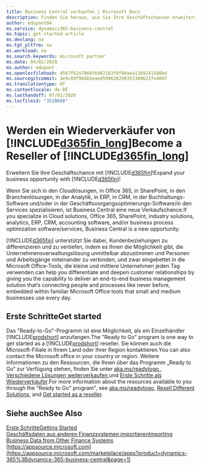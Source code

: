 ```yaml
---
title: Business Central verkaufen | Microsoft Docs
description: Finden Sie heraus, wie Sie Ihre Geschäftschancen erweitern und ein Microsoft Partner und Business Central-Wiederverkäufer werden.
author: edupont04
ms.service: dynamics365-business-central
ms.topic: get-started-article
ms.devlang: na
ms.tgt_pltfrm: na
ms.workload: na
ms.search.keywords: microsoft partner
ms.date: 04/01/2020
ms.author: edupont
ms.openlocfilehash: 4567f62a7866f6d02103f8f80aea13b92415d0bd
ms.sourcegitcommit: 3e9c89f90db5eaed599630299353300621fe4007
ms.translationtype: HT
ms.contentlocale: de-DE
ms.lasthandoff: 07/01/2020
ms.locfileid: "3528688"
---
```

# <a name="become-a-reseller-of-d365fin_long"></a><span data-ttu-id="31f57-103">Werden ein Wiederverkäufer von [!INCLUDE[d365fin_long](includes/d365fin_long_md.md)]</span><span class="sxs-lookup"><span data-stu-id="31f57-103">Become a Reseller of [!INCLUDE[d365fin_long](includes/d365fin_long_md.md)]</span></span>
<span data-ttu-id="31f57-104">Erweitern Sie Ihre Geschäftschance mit [!INCLUDE[d365fin](includes/d365fin_md.md)]!</span><span class="sxs-lookup"><span data-stu-id="31f57-104">Expand your business opportunity with [!INCLUDE[d365fin](includes/d365fin_md.md)]!</span></span>  

<span data-ttu-id="31f57-105">Wenn Sie sich in den Cloudlösungen, in Office 365, in SharePoint, in den Branchenlösungen, in der Analytik, in ERP, in CRM, in der Buchhaltungs-Software und/oder in der Geschäftsvorgangsoptimierungs-Software/in den Services spezialisieren, ist Business Central eine neue Verkaufschance.</span><span class="sxs-lookup"><span data-stu-id="31f57-105">If you specialize in Cloud solutions, Office 365, SharePoint, industry solutions, analytics, ERP, CRM, accounting software, and/or business process optimization software/services, Business Central is a new opportunity.</span></span>   

[!INCLUDE[d365fin](includes/d365fin_md.md)] <span data-ttu-id="31f57-106">unterstützt Sie dabei, Kundenbeziehungen zu differenzieren und zu vertiefen, indem es Ihnen die Möglichkeit gibt, die Unternehmensverwaltungslösung unmittelbar abzustimmen und Personen und Arbeitsgänge miteinander zu verbinden, und zwar eingebettet in die Microsoft Office-Tools, die kleine und mittlere Unternehmen jeden Tag verwenden.</span><span class="sxs-lookup"><span data-stu-id="31f57-106">can help you differentiate and deepen customer relationships by giving you the capability to deliver an end-to-end business management solution that’s connecting people and processes like never before, embedded within familiar Microsoft Office tools that small and medium businesses use every day.</span></span>  

## <a name="get-started"></a><span data-ttu-id="31f57-107">Erste Schritte</span><span class="sxs-lookup"><span data-stu-id="31f57-107">Get started</span></span>

<span data-ttu-id="31f57-108">Das "Ready-to-Go"-Programm ist eine Möglichkeit, als ein Einzelhändler [!INCLUDE[prodshort](includes/prodshort.md)] anzufangen.</span><span class="sxs-lookup"><span data-stu-id="31f57-108">The "Ready to Go" program is one way to get started as a [!INCLUDE[prodshort](includes/prodshort.md)] reseller.</span></span> <span data-ttu-id="31f57-109">Sie können auch die Microsoft-Filiale in Ihrem Land oder Ihrer Region kontaktieren.</span><span class="sxs-lookup"><span data-stu-id="31f57-109">You can also contact the Microsoft office in your country or region.</span></span> <span data-ttu-id="31f57-110">Weitere Informationen zu den Ressourcen, die Ihnen über das Programm „Ready to Go“ zur Verfügung stehen, finden Sie unter [aka.ms/readytogo ](https://aka.ms/readytogo), [Verschiedene Lösungen weiterverkaufen ](/dynamics365/business-central/dev-itpro/developer/readiness/readiness-reseller) und [Erste Schritte als Wiederverkäufer](/dynamics365/business-central/dev-itpro/index#get-started-as-a-reseller).</span><span class="sxs-lookup"><span data-stu-id="31f57-110">For more information about the resources available to you through the "Ready to Go" program", see [aka.ms/readytogo](https://aka.ms/readytogo), [Resell Different Solutions](/dynamics365/business-central/dev-itpro/developer/readiness/readiness-reseller), and [Get started as a reseller](/dynamics365/business-central/dev-itpro/index#get-started-as-a-reseller).</span></span>  

## <a name="see-also"></a><span data-ttu-id="31f57-111">Siehe auch</span><span class="sxs-lookup"><span data-stu-id="31f57-111">See Also</span></span>

[<span data-ttu-id="31f57-112">Erste Schritte</span><span class="sxs-lookup"><span data-stu-id="31f57-112">Getting Started</span></span>](product-get-started.md)  
[<span data-ttu-id="31f57-113">Geschäftsdaten aus anderen Finanzsystemen importieren</span><span class="sxs-lookup"><span data-stu-id="31f57-113">Importing Business Data from Other Finance Systems</span></span>](across-import-data-configuration-packages.md)  
[https://appsource.microsoft.com](https://appsource.microsoft.com/marketplace/apps?product=dynamics-365%3Bdynamics-365-business-central&page=1)  
